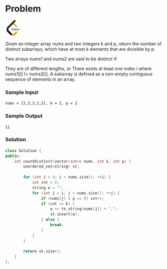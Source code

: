 # Problem
<a href="https://leetcode.com/problems/k-divisible-elements-subarrays/">
  <img src="../lib/leetcode-3628885-3030025.webp" width="50"/>
</a>

Given an integer array nums and two integers k and p, return the number of distinct subarrays, which have at most k elements that are divisible by p.

Two arrays nums1 and nums2 are said to be distinct if:

They are of different lengths, or
There exists at least one index i where nums1[i] != nums2[i].
A subarray is defined as a non-empty contiguous sequence of elements in an array.

### Sample Input
```
nums = [2,3,3,2,2], k = 2, p = 2
```
### Sample Output
```
11
```

### Solution
```cpp
class Solution {
public:
    int countDistinct(vector<int>& nums, int k, int p) {
        unordered_set<string> st;

        for (int i = 0; i < nums.size(); ++i) {
            int cnt = 0;
            string w = "";
            for (int j = i; j < nums.size(); ++j) {
                if (nums[j] % p == 0) cnt++;
                if (cnt <= k) {
                    w += to_string(nums[j]) + ",";
                    st.insert(w);
                } else {
                    break;
                }
            }
        }

        return st.size();
    }
};


```
